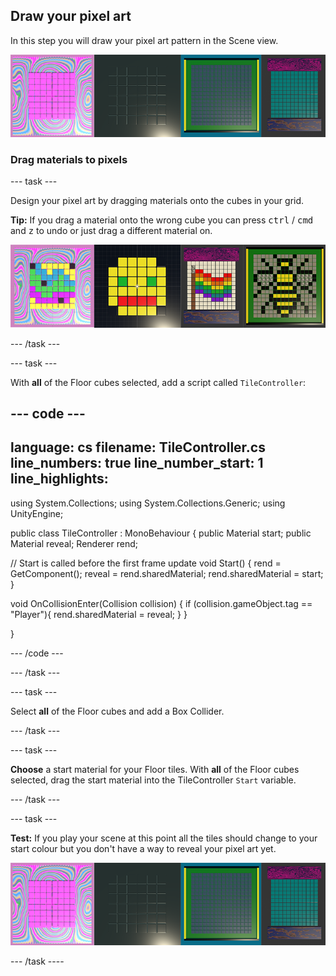 ## Draw your pixel art

In this step you will draw your pixel art pattern in the Scene view.

![A strip of four examples showing the output of this step.](images/step-three-output.png)



### Drag materials to pixels

--- task ---

Design your pixel art by dragging materials onto the cubes in your grid. 

**Tip:** If you drag a material onto the wrong cube you can press <kbd>ctrl</kbd> / <kbd>cmd</kbd> and <kbd>z</kbd> to undo or just drag a different material on.

![Four examples of pixel art drawn onto the tiles. The first is a vibrant pink pattern. The second is a smiley face. The third is a pride flag. The fourth is a Manchester Bee.](images/pixel-art-examples.png)

--- /task ---

--- task ---

With **all** of the Floor cubes selected, add a script called `TileController`:

--- code ---
---
language: cs 
filename: TileController.cs 
line_numbers: true 
line_number_start: 1 
line_highlights: 
---

using System.Collections;
using System.Collections.Generic;
using UnityEngine;

public class TileController : MonoBehaviour
{
  public Material start;
  public Material reveal;
  Renderer rend;

  // Start is called before the first frame update
  void Start()
  {
      rend = GetComponent<Renderer>();
      reveal = rend.sharedMaterial;
      rend.sharedMaterial = start;
  }

  void OnCollisionEnter(Collision collision)
  {
      if (collision.gameObject.tag == "Player"){
          rend.sharedMaterial = reveal;
      }
  }

}

--- /code ---

--- /task ---

--- task ---

Select **all** of the Floor cubes and add a Box Collider.

--- /task ---

--- task ---

**Choose** a start material for your Floor tiles. With **all** of the Floor cubes selected, drag the start material into the TileController `Start` variable.

--- /task ---

--- task ---

**Test:** If you play your scene at this point all the tiles should change to your start colour but you don't have a way to reveal your pixel art yet. 

![A strip of four examples showing the output of this step.](images/step-three-output.png)

--- /task ----
